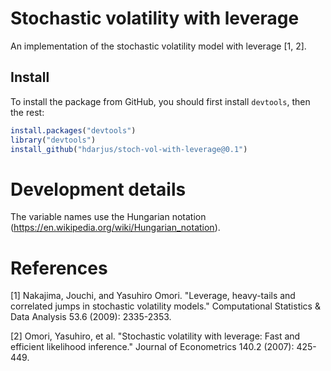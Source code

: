 # Stochastic volatility with leverage
An implementation of the stochastic volatility model with leverage [1, 2].

## Install
To install the package from GitHub, you should first install `devtools`, then the rest:
```r
install.packages("devtools")
library("devtools")
install_github("hdarjus/stoch-vol-with-leverage@0.1")
```

# Development details
The variable names use the Hungarian notation (https://en.wikipedia.org/wiki/Hungarian_notation).

# References
[1] Nakajima, Jouchi, and Yasuhiro Omori. "Leverage, heavy-tails and correlated jumps in stochastic volatility models." Computational Statistics & Data Analysis 53.6 (2009): 2335-2353.

[2] Omori, Yasuhiro, et al. "Stochastic volatility with leverage: Fast and efficient likelihood inference." Journal of Econometrics 140.2 (2007): 425-449.
